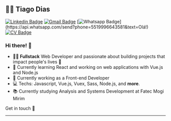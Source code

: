 ## :man_technologist: Tiago Dias

[![Linkedin Badge](https://img.shields.io/badge/-LinkedIn-blue?style=flat-square&logo=Linkedin&logoColor=white&link=https://www.linkedin.com/in/tiagodiass/)](https://www.linkedin.com/in/tiagodiass/)
[![Gmail Badge](https://img.shields.io/badge/-tiago.costadiasss@gmail.com-c14438?style=flat-square&logo=Gmail&logoColor=white&link=mailto:tiago.costadiasss@gmail.com)](mailto:tiago.costadiasss@gmail.com)
[![Whatsapp Badge](https://img.shields.io/badge/-Whatsapp-4CA143?style=flat-square&labelColor=4CA143&logo=whatsapp&logoColor=white&link=https://api.whatsapp.com/send?phone=5519996643581&text=Olá!)](https://api.whatsapp.com/send?phone=5519996643581&text=Olá!)
[![CV Badge](https://img.shields.io/badge/-Curriculum-2E4053?style=flat-square&labelColor=2E4053&&logo=read-the-docs&logoColor=white&link=https://tiagodiass.github.io)](https://tiagodiass.github.io)

### Hi there! 👋

- :man_technologist: **Fullstack** Web Developer and passionate about building projects that impact people's lives :dizzy:
- 🔭 Currently learning React and working on web applications with Vue.js and Node.js
- :briefcase: Currently working as a Front-end Developer
- 💻 Techs: Javascript, Vue.js, Vuex, Sass, Node.js, and **more**.
- :books: Currently studying Analysis and Systems Development at Fatec Mogi Mirim

Get in touch :wave:

---

